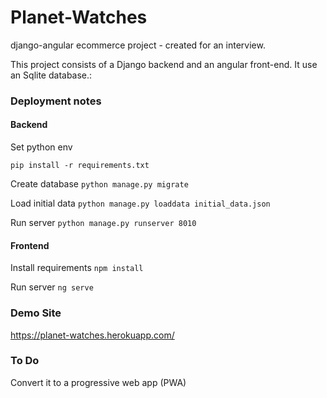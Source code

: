 # Planet-Watches
django-angular ecommerce project - created for an interview.

This project consists of a Django backend and an angular front-end. It use an Sqlite database.:

### Deployment notes
#### Backend
Set python env

`pip install -r requirements.txt`

Create database
`python manage.py migrate`

Load initial data
`python manage.py loaddata initial_data.json`

Run server
`python manage.py runserver 8010`

#### Frontend
Install requirements
`npm install`

Run server
`ng serve`

### Demo Site
https://planet-watches.herokuapp.com/


### To Do
Convert it to a progressive web app (PWA)

